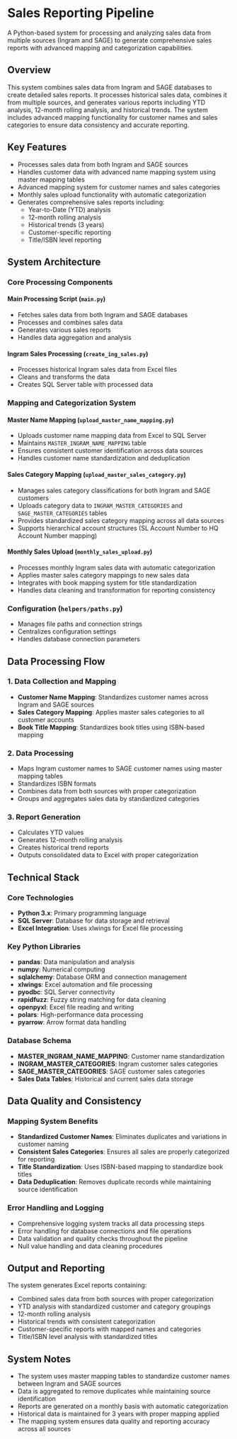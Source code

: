 # Sales Reporting Pipeline

A Python-based system for processing and analyzing sales data from multiple sources (Ingram and SAGE) to generate comprehensive sales reports with advanced mapping and categorization capabilities.

## Overview

This system combines sales data from Ingram and SAGE databases to create detailed sales reports. It processes historical sales data, combines it from multiple sources, and generates various reports including YTD analysis, 12-month rolling analysis, and historical trends. The system includes advanced mapping functionality for customer names and sales categories to ensure data consistency and accurate reporting.

## Key Features

- Processes sales data from both Ingram and SAGE sources
- Handles customer data with advanced name mapping system using master mapping tables
- Advanced mapping system for customer names and sales categories
- Monthly sales upload functionality with automatic categorization
- Generates comprehensive sales reports including:
  - Year-to-Date (YTD) analysis
  - 12-month rolling analysis
  - Historical trends (3 years)
  - Customer-specific reporting
  - Title/ISBN level reporting

## System Architecture

### Core Processing Components

#### Main Processing Script (`main.py`)
- Fetches sales data from both Ingram and SAGE databases
- Processes and combines sales data
- Generates various sales reports
- Handles data aggregation and analysis

#### Ingram Sales Processing (`create_ing_sales.py`)
- Processes historical Ingram sales data from Excel files
- Cleans and transforms the data
- Creates SQL Server table with processed data

### Mapping and Categorization System

#### Master Name Mapping (`upload_master_name_mapping.py`)
- Uploads customer name mapping data from Excel to SQL Server
- Maintains `MASTER_INGRAM_NAME_MAPPING` table
- Ensures consistent customer identification across data sources
- Handles customer name standardization and deduplication

#### Sales Category Mapping (`upload_master_sales_category.py`)
- Manages sales category classifications for both Ingram and SAGE customers
- Uploads category data to `INGRAM_MASTER_CATEGORIES` and `SAGE_MASTER_CATEGORIES` tables
- Provides standardized sales category mapping across all data sources
- Supports hierarchical account structures (SL Account Number to HQ Account Number mapping)

#### Monthly Sales Upload (`monthly_sales_upload.py`)
- Processes monthly Ingram sales data with automatic categorization
- Applies master sales category mappings to new sales data
- Integrates with book mapping system for title standardization
- Handles data cleaning and transformation for reporting consistency

### Configuration (`helpers/paths.py`)
- Manages file paths and connection strings
- Centralizes configuration settings
- Handles database connection parameters

## Data Processing Flow

### 1. Data Collection and Mapping
- **Customer Name Mapping**: Standardizes customer names across Ingram and SAGE sources
- **Sales Category Mapping**: Applies master sales categories to all customer accounts
- **Book Title Mapping**: Standardizes book titles using ISBN-based mapping

### 2. Data Processing
- Maps Ingram customer names to SAGE customer names using master mapping tables
- Standardizes ISBN formats
- Combines data from both sources with proper categorization
- Groups and aggregates sales data by standardized categories

### 3. Report Generation
- Calculates YTD values
- Generates 12-month rolling analysis
- Creates historical trend reports
- Outputs consolidated data to Excel with proper categorization

## Technical Stack

### Core Technologies
- **Python 3.x**: Primary programming language
- **SQL Server**: Database for data storage and retrieval
- **Excel Integration**: Uses xlwings for Excel file processing

### Key Python Libraries
- **pandas**: Data manipulation and analysis
- **numpy**: Numerical computing
- **sqlalchemy**: Database ORM and connection management
- **xlwings**: Excel automation and file processing
- **pyodbc**: SQL Server connectivity
- **rapidfuzz**: Fuzzy string matching for data cleaning
- **openpyxl**: Excel file reading and writing
- **polars**: High-performance data processing
- **pyarrow**: Arrow format data handling

### Database Schema
- **MASTER_INGRAM_NAME_MAPPING**: Customer name standardization
- **INGRAM_MASTER_CATEGORIES**: Ingram customer sales categories
- **SAGE_MASTER_CATEGORIES**: SAGE customer sales categories
- **Sales Data Tables**: Historical and current sales data storage

## Data Quality and Consistency

### Mapping System Benefits
- **Standardized Customer Names**: Eliminates duplicates and variations in customer naming
- **Consistent Sales Categories**: Ensures all sales are properly categorized for reporting
- **Title Standardization**: Uses ISBN-based mapping to standardize book titles
- **Data Deduplication**: Removes duplicate records while maintaining source identification

### Error Handling and Logging
- Comprehensive logging system tracks all data processing steps
- Error handling for database connections and file operations
- Data validation and quality checks throughout the pipeline
- Null value handling and data cleaning procedures

## Output and Reporting

The system generates Excel reports containing:
- Combined sales data from both sources with proper categorization
- YTD analysis with standardized customer and category groupings
- 12-month rolling analysis
- Historical trends with consistent categorization
- Customer-specific reports with mapped names and categories
- Title/ISBN level analysis with standardized titles

## System Notes

- The system uses master mapping tables to standardize customer names between Ingram and SAGE sources
- Data is aggregated to remove duplicates while maintaining source identification
- Reports are generated on a monthly basis with automatic categorization
- Historical data is maintained for 3 years with proper mapping applied
- The mapping system ensures data quality and reporting accuracy across all sources 